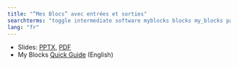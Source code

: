```yaml
---
title: "“Mes Blocs” avec entrées et sorties"
searchterms: "toggle intermediate software myblocks blocks my_blocks parameters parametres inputs outputs my_block_builder “mes_blocs”_avec_entrées_et_sorties"
lang: "fr"
---
```

<ul>
                        <li class="ng-binding">Slides:
                          <a href="ProgrammingLessons/intermediate/MyBlocks.pptx">PPTX</a>,
                          <a href="ProgrammingLessons/intermediate/MyBlocks.pdf">PDF</a>
                        </li>
                        <li>My Blocks <a href="translations/en-us/guides//MyBlockGuide.pdf">Quick
                          Guide</a> (English)
                        </li>
                      </ul>
